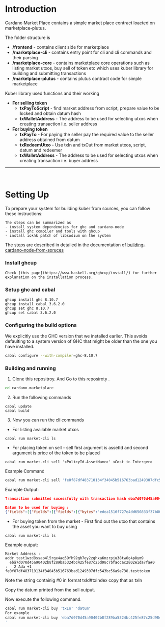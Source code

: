 <h1>Introduction</h1>
Cardano Market Place contains a simple  market place contract loacted
on marketplace-plutus.

The folder structure is 
- **/frontend** - contains client side for marketplace
- **/marketplace-cli** - contains entry point for cli and cli commands and their parsing 
- **/marketplace-core** - contains marketplace core operations such as listing market 
utxos, buy sell of token etc which uses kuber library for building and submitting transactions
- **/marketplace-plutus** - contains plutus contract code for simple marketplace

Kuber library used functions and their working
- **For selling token** 
  - **txPayToScript** - find market address from script, prepare value to be locked and obtain datum hash
  - **txWalletAddress** - The address to be used for selecting utxos when creating transaction i.e. seller address
- **For buying token**
  - **txPayTo** - For paying the seller pay the required value to the seller address obtained from datum
  - **txRedeemUtxo** - Use txIn and txOut from market utxos, script, datum and redeemer
  - **txWalletAddress** - The address to be used for selecting utxos when creating transaction i.e. buyer address
<hr>
<br>
<h1>Setting Up</h1>

To prepare your system for building kuber from sources, you can follow these instructions:

    The steps can be summarized as 
    - install system dependencies for ghc and cardano-node
    - install ghc compiler and tools with ghcup
    - install iokhk patch of libsodium on the system
 
 The steps are described in detailed in the documentation of [building-cardano-node-from-soruces](https://developers.cardano.org/docs/get-started/installing-cardano-node/)

<h3><b>Install ghcup</b></h3>

```
Check [this page](https://www.haskell.org/ghcup/install/) for further explanation on the installation process.
```
<h3><b>Setup ghc and cabal</b></h3>

```
ghcup install ghc 8.10.7
ghcup install cabal 3.6.2.0
ghcup set ghc 8.10.7
ghcup set cabal 3.6.2.0
```

<h3><strong>Configuring the build options</strong></h3>

We explicitly use the GHC version that we installed earlier.  This avoids defaulting to a system version of GHC that might be older than the one you have installed.

```bash
cabal configure --with-compiler=ghc-8.10.7
```


<h3><strong>Building and running</strong></h3>

1. Clone this repositroy. And Go to this reposiroty .

```bash
cd cardano-marketplace
```

2. Run the following commands

```
cabal update
cabal build
```
3. Now you can run the cli commands
- For listing available market utxos
```
cabal run market-cli ls
```
- For placing token on sell - sell first argument is assetId and second argument is price of the token to be placed

```
cabal run market-cli sell '<PolicyId.AssetName>' <Cost in Interger>
```
Example Command
```bash
cabal run market-cli sell 'fe0f87df483710134f34045b516763bad1249307dfc543bc56a9e738.testtoken' 2000000
```
Example Output:
```json
Transaction submitted sucessfully with transaction hash eba7d070d45a90402b8f289ba5324bc425fe87c25d98c7bfaccac2802e1da7fa

Datum to be used for buying :
{"fields":[{"fields":[{"fields":[{"bytes":"edea1516f727e4dd650833f37b80109d55b64529244595612aacf62c"}],"constructor":0},{"fields":[],"constructor":1}],"constructor":0},{"int":2000000}],"constructor":0}

```
- For buying token from the market - First find out the utxo that contains the asset you want to buy using
```
cabal run market-cli ls
```
Example output:
```
Market Address : addr_test1wzd8ssap4l5rge4aq59fh92gh7ey2zghxa6mzrpju38tw6g4p8ym9
  eba7d070d45a90402b8f289ba5324bc425fe87c25d98c7bfaccac2802e1da7fa#0	:	2 Ada +1 fe0f87df483710134f34045b516763bad1249307dfc543bc56a9e738.testtoken
```
Note the string containig #0 in format txId#txIndex copy that as txIn

Copy the datum printed from the sell output.


Now execute the following command.

```bash
cabal run market-cli buy 'txIn' 'datum'
For example
cabal run market-cli buy 'eba7d070d45a90402b8f289ba5324bc425fe87c25d98c7bfaccac2802e1da7fa#0' '{"fields":[{"fields":[{"fields":[{"bytes":"edea1516f727e4dd650833f37b80109d55b64529244595612aacf62c"}],"constructor":0},{"fields":[],"constructor":1}],"constructor":0},{"int":2000000}],"constructor":0}
'

```